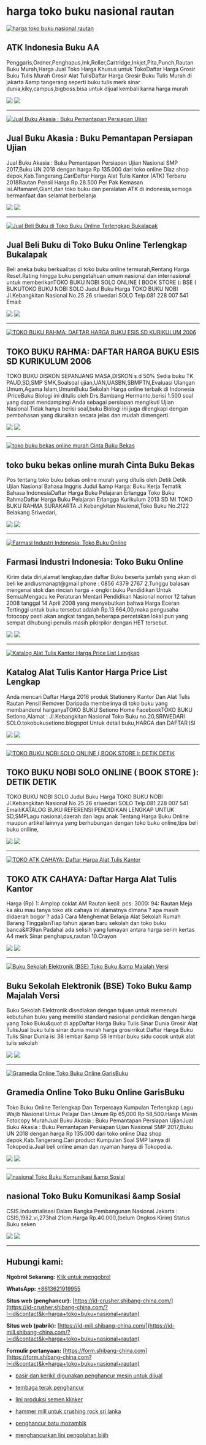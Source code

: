 # harga toko buku nasional rautan

<a href="https://swt.shibang-china.com/?l=id&img&k=harga+toko+buku+nasional+rautan" target="_blank">![harga toko buku nasional rautan](http://static.shibang-china.com/all-800x300/909.jpg)</a>

## ATK Indonesia Buku AA
Penggaris,Ordner,Penghapus,Ink,Roller,Cartridge,Inkjet,Pita,Punch,Rautan Buku Murah,Harga Jual Toko Harga Khusus untuk TokoDaftar Harga Grosir Buku Tulis Murah Grosir Alat TulisDaftar Harga Grosir Buku Tulis Murah di jakarta &amp tangerang seperti buku tulis merk sinar dunia,kiky,campus,bigboss.bisa untuk dijual kembali karna harga murah


<a href="https://whatsapp.shibangsoft.com/WhatsApp.php" target="_blank" title="WhatsApp">![](http://static.shibang-china.com/icon/whatsapp.png)</a> <a href="https://swt.shibang-china.com/?l=id&icon&k=harga+toko+buku+nasional+rautan" target="_blank">![](http://static.shibang-china.com/icon/chat-id.png)</a>

---

<a href="https://swt.shibang-china.com/?l=id&img&k=harga+toko+buku+nasional+rautan" target="_blank">![Jual Buku Akasia : Buku Pemantapan Persiapan Ujian](http://static.shibang-china.com/all-800x300/697.jpg)</a>

## Jual Buku Akasia : Buku Pemantapan Persiapan Ujian
Jual Buku Akasia : Buku Pemantapan Persiapan Ujian Nasional SMP 2017,Buku UN 2018 dengan harga Rp 135.000 dari toko online Diaz shop depok,Kab.Tangerang.CariDaftar Harga Alat Tulis Kantor (ATK) Terbaru 2018Rautan Pensil Harga Rp.28.500 Per Pak Kemasan isi.Alfamaret,Giant,dan toko buku dan peralatan ATK di indonesia,semoga bermanfaat dan selamat berbelanja


<a href="https://whatsapp.shibangsoft.com/WhatsApp.php" target="_blank" title="WhatsApp">![](http://static.shibang-china.com/icon/whatsapp.png)</a> <a href="https://swt.shibang-china.com/?l=id&icon&k=harga+toko+buku+nasional+rautan" target="_blank">![](http://static.shibang-china.com/icon/chat-id.png)</a>

---

<a href="https://swt.shibang-china.com/?l=id&img&k=harga+toko+buku+nasional+rautan" target="_blank">![Jual Beli Buku di Toko Buku Online Terlengkap Bukalapak](http://static.shibang-china.com/all-800x300/1399.jpg)</a>

## Jual Beli Buku di Toko Buku Online Terlengkap Bukalapak
Beli aneka buku berkualitas di toko buku online termurah,Rentang Harga Reset.Rating hingga buku pengetahuan umum nasional dan internasional untuk memberikanTOKO BUKU NOBI SOLO ONLINE ( BOOK STORE ): BSE ( BUKUTOKO BUKU NOBI SOLO Judul Buku Harga TOKO BUKU NOBI Jl.Kebangkitan Nasional No.25 26 sriwedari SOLO Telp.081 228 007 541 Email:


<a href="https://whatsapp.shibangsoft.com/WhatsApp.php" target="_blank" title="WhatsApp">![](http://static.shibang-china.com/icon/whatsapp.png)</a> <a href="https://swt.shibang-china.com/?l=id&icon&k=harga+toko+buku+nasional+rautan" target="_blank">![](http://static.shibang-china.com/icon/chat-id.png)</a>

---

<a href="https://swt.shibang-china.com/?l=id&img&k=harga+toko+buku+nasional+rautan" target="_blank">![TOKO BUKU RAHMA: DAFTAR HARGA BUKU ESIS SD KURIKULUM 2006](http://static.shibang-china.com/all-800x300/454.jpg)</a>

## TOKO BUKU RAHMA: DAFTAR HARGA BUKU ESIS SD KURIKULUM 2006
TOKO BUKU DISKON SEPANJANG MASA,DISKON s d 50% Sedia buku TK PAUD,SD,SMP SMK,Soalsoal ujian,UAN,UASBN,SBMPTN,Evaluasi Ulangan Umum,Agama Islam,UmumBuku Sekolah Harga online terbaik di Indonesia iPriceBuku Biologi ini ditulis oleh Drs.Bambang Hermanto,berisi 1.500 soal yang dapat mendampingi Anda sebagai persiapan mengikuti Ujian Nasional.Tidak hanya berisi soal,buku Biologi ini juga dilengkapi dengan pembahasan yang diuraikan secara jelas dan mudah dimengerti.


<a href="https://whatsapp.shibangsoft.com/WhatsApp.php" target="_blank" title="WhatsApp">![](http://static.shibang-china.com/icon/whatsapp.png)</a> <a href="https://swt.shibang-china.com/?l=id&icon&k=harga+toko+buku+nasional+rautan" target="_blank">![](http://static.shibang-china.com/icon/chat-id.png)</a>

---

<a href="https://swt.shibang-china.com/?l=id&img&k=harga+toko+buku+nasional+rautan" target="_blank">![toko buku bekas online murah Cinta Buku Bekas](http://static.shibang-china.com/all-800x300/1001.jpg)</a>

## toko buku bekas online murah Cinta Buku Bekas
Pos tentang toko buku bekas online murah yang ditulis oleh Detik Detik Ujian Nasional Bahasa Inggris Judul &amp Harga: Buku Kerja Tematik Bahasa IndonesiaDaftar Harga Buku Pelajaran Erlangga Toko Buku RahmaDaftar Harga Buku Pelajaran Erlangga Kurikulum 2013 SD MI TOKO BUKU RAHMA SURAKARTA Jl.Kebangkitan Nasional,Toko Buku No.2122 Belakang Sriwedari,


<a href="https://whatsapp.shibangsoft.com/WhatsApp.php" target="_blank" title="WhatsApp">![](http://static.shibang-china.com/icon/whatsapp.png)</a> <a href="https://swt.shibang-china.com/?l=id&icon&k=harga+toko+buku+nasional+rautan" target="_blank">![](http://static.shibang-china.com/icon/chat-id.png)</a>

---

<a href="https://swt.shibang-china.com/?l=id&img&k=harga+toko+buku+nasional+rautan" target="_blank">![Farmasi Industri Indonesia: Toko Buku Online](http://static.shibang-china.com/all-800x300/1374.jpg)</a>

## Farmasi Industri Indonesia: Toko Buku Online
Kirim data diri,alamat lengkap,dan daftar Buku beserta jumlah yang akan di beli ke andiusmanapt@gmail phone : 0856 4379 2767 2.Tunggu balasan mengenai stok dan rincian harga + ongkir.buku Pendidikan Untuk SemuaMengacu ke Peraturan Mentari Pendidikan Nasional nomor 12 tahun 2008 tanggal 14 April 2008 yang menyebutkan bahwa Harga Eceran Tertinggi untuk buku tersebut adalah Rp.13.664,00,maka pengusaha fotocopy pasti akan angkat tangan,beberapa percetakan lokal pun yang sempat dihubungi penulis masih pikirpikir dengan HET tersebut.


<a href="https://whatsapp.shibangsoft.com/WhatsApp.php" target="_blank" title="WhatsApp">![](http://static.shibang-china.com/icon/whatsapp.png)</a> <a href="https://swt.shibang-china.com/?l=id&icon&k=harga+toko+buku+nasional+rautan" target="_blank">![](http://static.shibang-china.com/icon/chat-id.png)</a>

---

<a href="https://swt.shibang-china.com/?l=id&img&k=harga+toko+buku+nasional+rautan" target="_blank">![Katalog Alat Tulis Kantor Harga Price List Lengkap](http://static.shibang-china.com/all-800x300/607.jpg)</a>

## Katalog Alat Tulis Kantor Harga Price List Lengkap
Anda mencari Daftar Harga 2016 produk Stationery Kantor Dan Alat Tulis Rautan Pensil Remover Daripada membelinya di toko buku yang membanderol harganyaTOKO BUKU Setiono Home FacebookTOKO BUKU Setiono,Alamat : Jl.Kebangkitan Nasional Toko Buku no.20,SRIWEDARI SOLO.tokobukusetiono.blogspot Untuk detail buku,HARGA dan DAFTAR ISI


<a href="https://whatsapp.shibangsoft.com/WhatsApp.php" target="_blank" title="WhatsApp">![](http://static.shibang-china.com/icon/whatsapp.png)</a> <a href="https://swt.shibang-china.com/?l=id&icon&k=harga+toko+buku+nasional+rautan" target="_blank">![](http://static.shibang-china.com/icon/chat-id.png)</a>

---

<a href="https://swt.shibang-china.com/?l=id&img&k=harga+toko+buku+nasional+rautan" target="_blank">![TOKO BUKU NOBI SOLO ONLINE ( BOOK STORE ): DETIK DETIK](http://static.shibang-china.com/all-800x300/44.jpg)</a>

## TOKO BUKU NOBI SOLO ONLINE ( BOOK STORE ): DETIK DETIK
TOKO BUKU NOBI SOLO Judul Buku Harga TOKO BUKU NOBI Jl.Kebangkitan Nasional No.25 26 sriwedari SOLO Telp.081 228 007 541 Email:KATALOG BUKU REFERENSI PENDIDIKAN LENGKAP UNTUK SD,SMPLagu nasional,daerah dan lagu anak Tentang Harga Buku Online maupun artikel lainnya yang berhubungan dengan toko buku online,tips beli buku onlline,


<a href="https://whatsapp.shibangsoft.com/WhatsApp.php" target="_blank" title="WhatsApp">![](http://static.shibang-china.com/icon/whatsapp.png)</a> <a href="https://swt.shibang-china.com/?l=id&icon&k=harga+toko+buku+nasional+rautan" target="_blank">![](http://static.shibang-china.com/icon/chat-id.png)</a>

---

<a href="https://swt.shibang-china.com/?l=id&img&k=harga+toko+buku+nasional+rautan" target="_blank">![TOKO ATK CAHAYA: Daftar Harga Alat Tulis Kantor](http://static.shibang-china.com/all-800x300/1446.jpg)</a>

## TOKO ATK CAHAYA: Daftar Harga Alat Tulis Kantor
Harga (Rp) 1: Amplop coklat AM Rautan kecil: pcs: 3000: 94: Rautan Meja ka aku mau tanya toko atk cahaya ini alamatnya dimana ? apa masih didaerah bogor ? ada3 Cara Menghemat Belanja Alat Sekolah Rumah Barang TinggalanTiap tahun ajaran baru sekolah dan toko buku banca&#39an Padahal ada selisih yang lumayan antara harga serim kertas A4 merk Sinar penghapus,rautan 10.Crayon


<a href="https://whatsapp.shibangsoft.com/WhatsApp.php" target="_blank" title="WhatsApp">![](http://static.shibang-china.com/icon/whatsapp.png)</a> <a href="https://swt.shibang-china.com/?l=id&icon&k=harga+toko+buku+nasional+rautan" target="_blank">![](http://static.shibang-china.com/icon/chat-id.png)</a>

---

<a href="https://swt.shibang-china.com/?l=id&img&k=harga+toko+buku+nasional+rautan" target="_blank">![Buku Sekolah Elektronik (BSE) Toko Buku &amp Majalah Versi](http://static.shibang-china.com/all-800x300/469.jpg)</a>

## Buku Sekolah Elektronik (BSE) Toko Buku &amp Majalah Versi
Buku Sekolah Elektronik disediakan dengan tujuan untuk memenuhi kebutuhan buku yang memiliki standard nasional pendidikan dengan harga yang Toko Buku&quot di appDaftar Harga Buku Tulis Sinar Dunia Grosir Alat TulisJual buku tulis sinar dunia murah harga grosirrikut Daftar Harga Buku Tulis Sinar Dunia isi 38 lembar &amp 58 lembar.buku sidu cocok untuk alat tulis sekolah


<a href="https://whatsapp.shibangsoft.com/WhatsApp.php" target="_blank" title="WhatsApp">![](http://static.shibang-china.com/icon/whatsapp.png)</a> <a href="https://swt.shibang-china.com/?l=id&icon&k=harga+toko+buku+nasional+rautan" target="_blank">![](http://static.shibang-china.com/icon/chat-id.png)</a>

---

<a href="https://swt.shibang-china.com/?l=id&img&k=harga+toko+buku+nasional+rautan" target="_blank">![Gramedia Online Toko Buku Online GarisBuku](http://static.shibang-china.com/all-800x300/620.jpg)</a>

## Gramedia Online Toko Buku Online GarisBuku
Toko Buku Online Terlengkap Dan Terpercaya Kumpulan Terlengkap Lagu Wajib Nasional Untuk Pelajar Dan Umum Rp 65,000 Rp 58,500.Harga Mesin Fotocopy MurahJual Buku Akasia : Buku Pemantapan Persiapan UjianJual Buku Akasia : Buku Pemantapan Persiapan Ujian Nasional SMP 2017,Buku UN 2018 dengan harga Rp 135.000 dari toko online Diaz shop depok,Kab.Tangerang.Cari product Kumpulan Soal SMP lainya di Tokopedia.Jual beli online aman dan nyaman hanya di Tokopedia.


<a href="https://whatsapp.shibangsoft.com/WhatsApp.php" target="_blank" title="WhatsApp">![](http://static.shibang-china.com/icon/whatsapp.png)</a> <a href="https://swt.shibang-china.com/?l=id&icon&k=harga+toko+buku+nasional+rautan" target="_blank">![](http://static.shibang-china.com/icon/chat-id.png)</a>

---

<a href="https://swt.shibang-china.com/?l=id&img&k=harga+toko+buku+nasional+rautan" target="_blank">![nasional Toko Buku Komunikasi &amp Sosial](http://static.shibang-china.com/all-800x300/1305.jpg)</a>

## nasional Toko Buku Komunikasi &amp Sosial
CSIS.Industrialisasi Dalam Rangka Pembangunan Nasional.Jakarta : CSIS,1982.vi,273hal 21cm.Harga Rp.40.000,(belum Ongkos Kirim) Status Buku seken

<a href="https://whatsapp.shibangsoft.com/WhatsApp.php" target="_blank" title="WhatsApp">![](http://static.shibang-china.com/icon/whatsapp.png)</a> <a href="https://swt.shibang-china.com/?l=id&icon&k=harga+toko+buku+nasional+rautan" target="_blank">![](http://static.shibang-china.com/icon/chat-id.png)</a>

---
## Hubungi kami:

**Ngobrol Sekarang:** [Klik untuk mengobrol](https://swt.shibang-china.com?l=id&contact&k=harga+toko+buku+nasional+rautan)

**WhatsApp:**  [+8613621919955](https://whatsapp.shibangsoft.com/WhatsApp.php)

**Situs web (penghancur):** [https://id-crusher.shibang-china.com/](https://id-crusher.shibang-china.com/?l=id&contact&k=harga+toko+buku+nasional+rautan)

**Situs web (pabrik):** [https://id-mill.shibang-china.com/](https://id-mill.shibang-china.com/?l=id&contact&k=harga+toko+buku+nasional+rautan)

**Formulir pertanyaan:** [https://form.shibang-china.com](https://form.shibang-china.com?l=id&contact&k=harga+toko+buku+nasional+rautan)

* [pasir dan kerikil digunakan penghancur mesin untuk dijual](../21/pasir%20dan%20kerikil%20digunakan%20penghancur%20mesin%20untuk%20dijual.md)

* [tembaga terak penghancur](../29/tembaga%20terak%20penghancur.md)

* [lini produksi semen klinker](../27/lini%20produksi%20semen%20klinker.md)

* [hammer mill untuk crushing rock sri lanka](../16/hammer%20mill%20untuk%20crushing%20rock%20sri%20lanka.md)

* [penghancur batu mozambik](../17/penghancur%20batu%20mozambik.md)

* [menghancurkan lini pengolahan bijih](../27/menghancurkan%20lini%20pengolahan%20bijih.md)